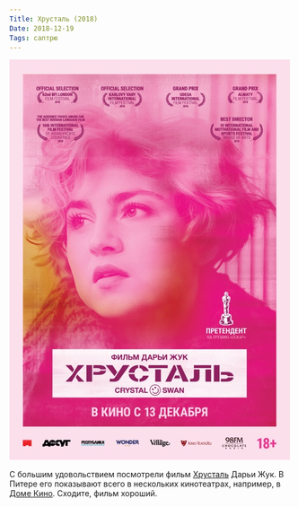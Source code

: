 ```yaml
---
Title: Хрусталь (2018)
Date: 2018-12-19
Tags: саптрю
---
```


![Хрусталь](images/crystal.jpg)

С большим удовольствием посмотрели фильм [Хрусталь](https://www.imdb.com/title/tt6835498/) Дарьи Жук. В Питере его показывают всего в нескольких кинотеатрах, например, в [Доме Кино](https://www.domkino.spb.ru/films/khrustal/). Сходите, фильм хороший.